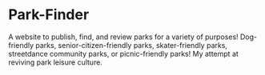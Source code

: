 # Park-Finder
A website to publish, find, and review parks for a variety of purposes! Dog-friendly parks, senior-citizen-friendly parks, skater-friendly parks, streetdance community parks, or picnic-friendly parks! My attempt at reviving park leisure culture.
